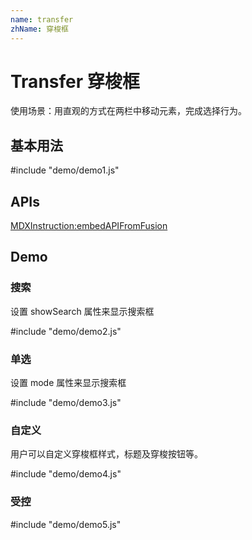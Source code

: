 ```yaml
---
name: transfer
zhName: 穿梭框
---
```


# Transfer 穿梭框

使用场景：用直观的方式在两栏中移动元素，完成选择行为。


## 基本用法

#include "demo/demo1.js"


## APIs

[MDXInstruction:embedAPIFromFusion](https://github.com/alibaba-fusion/next/blob/master/docs/transfer/index.md)

## Demo
 

### 搜索

设置 showSearch 属性来显示搜索框

#include "demo/demo2.js"


### 单选

设置 mode 属性来显示搜索框

#include "demo/demo3.js"


### 自定义

用户可以自定义穿梭框样式，标题及穿梭按钮等。

#include "demo/demo4.js"

### 受控

#include "demo/demo5.js"













